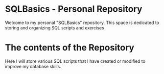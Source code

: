 # SQLBasics - Personal Repository
Welcome to my personal "SQLBasics" repository. This space is dedicated to storing and organizing SQL scripts and exercises
# The contents of the Repository
Here I will store various SQL scripts that I have created or modified to improve my database skills.
